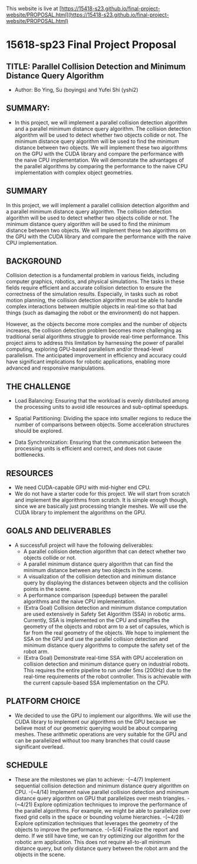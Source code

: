 This website is live at [https://15418-s23.github.io/final-project-website/PROPOSAL.html](https://15418-s23.github.io/final-project-website/PROPOSAL.html)

# 15618-sp23 Final Project Proposal

## TITLE: Parallel Collision Detection and Minimum Distance Query Algorithm 
- Author: Bo Ying, Su (boyings) and Yufei Shi (yshi2)
## SUMMARY: 
- In this project, we will implement a parallel collision detection algorithm and a parallel minimum distance query algorithm. The collision detection algorithm will be used to detect whether two objects collide or not. The minimum distance query algorithm will be used to find the minimum distance between two objects. We will implement these two algorithms on the GPU with the CUDA library and compare the performance with the naive CPU implementation. We will demonstate the advantages of the parallel algorithms by comparing the performance to the naive CPU implementation with complex object geometries.

## SUMMARY

In this project, we will implement a parallel collision detection algorithm and a parallel minimum distance query algorithm. The collision detection algorithm will be used to detect whether two objects collide or not. The minimum distance query algorithm will be used to find the minimum distance between two objects. We will implement these two algorithms on the GPU with the CUDA library and compare the performance with the naive CPU implementation.

## BACKGROUND

Collision detection is a fundamental problem in various fields, including computer graphics, robotics, and physical simulations.
The tasks in these fields require efficient and accurate collision detection to ensure the correctness of the simulation results.
Especially, in tasks such as robot motion planning, the collision detection algorithm must be able to handle complex interactions between multiple objects in real-time so that bad things (such as damaging the robot or the environment) do not happen.

However, as the objects become more complex and the number of objects increases, the collision detection problem becomes more challenging as traditional serial algorithms struggle to provide real-time performance.
This project aims to address this limitation by harnessing the power of parallel computing, exploring GPU-based parallelism and/or thread-level parallelism.
The anticipated improvement in efficiency and accuracy could have significant implications for robotic applications, enabling more advanced and responsive manipulations.

## THE CHALLENGE

- Load Balancing: Ensuring that the workload is evenly distributed among the processing units to avoid idle resources and sub-optimal speedups.

- Spatial Partitioning: Dividing the space into smaller regions to reduce the number of comparisons between objects. Some acceleration structures should be explored.

- Data Synchronization: Ensuring that the communication between the processing units is efficient and correct, and does not cause bottlenecks.

## RESOURCES

- We need CUDA-capable GPU with mid-higher end CPU.
- We do not have a starter code for this project. We will start from scratch and implement the algorithms from scratch. It is simple enough though, since we are basically just processing triangle meshes. We will use the CUDA library to implement the algorithms on the GPU.

## GOALS AND DELIVERABLES

- A successfull project will have the following deliverables:
  - A parallel collision detection algorithm that can detect whether two objects collide or not.
  - A parallel minimum distance query algorithm that can find the minimum distance between any two objects in the scene.
  - A visualization of the collision detection and minimum distance query by displaying the distances between objects and the collision points in the scene.
  - A performance comparison (speedup) between the parallel algorithms and the naive CPU implementation.
  - (Extra Goal) Collision detection and minimum distance computation are used extensively in Safety Set Algorithm (SSA) in robotic arms. Currently, SSA is implemented on the CPU and simplfies the geometry of the objects and robot arm to a set of capsules, which is far from the real geometry of the objects. We hope to implement the SSA on the GPU and use the parallel collision detection and minimum distance query algorithms to compute the safety set of the robot arm.
  - (Extra Goal) Demonstrate real-time SSA with GPU acceleration on collision detection and minimum distance query on industrial robots. This requires the entire pipeline to run under 5ms (200Hz) due to the real-time requirements of the robot controller. This is achievable with the current capsule-based SSA implementation on the CPU.

## PLATFORM CHOICE

- We decided to use the GPU to implement our algorithms. We will use the CUDA library to implement our algorithms on the GPU because we believe most of our geometric querying would be about comparing meshes. These arithmetic operations are very suitable for the GPU and can be parallelized without too many branches that could cause significant overlead.

## SCHEDULE

- These are the milestones we plan to achieve:
  -(~4/7) Implement sequential collision detection and minimum distance query algorithm on CPU.
  -(~4/14) Implement naive parallel collision detection and minimum distance query algorithm on GPU that parallelizes over mesh triangles.
  -(~4/21) Explore optimization techniques to improve the performance of the parallel algorithms. For example, we might be able to parallelize over fixed grid cells in the space or bounding volume hierarchies.
  -(~4/28) Explore optimization techniques that leverages the geometry of the objects to improve the performance. 
  -(~5/4) Finalize the report and demo. If we still have time, we can try optimizing our algorithm for the robotic arm application. This does not require all-to-all minimum distance query, but only distance query between the robot arm and the objects in the scene.
